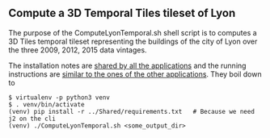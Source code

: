 ## Compute a 3D Temporal Tiles tileset of Lyon
The purpose of the ComputeLyonTemporal.sh shell script is to computes a 3D Tiles temporal tileset
representing the buildings of the city of Lyon over the three 2009, 2012, 2015 data vintages.

The installation notes are [shared by all the applications](../Shared/Readme.md#installing-dependencies) and
the running instructions are [similar to the ones of the other applications](../Shared/Readme.md#running-the-worflow).
They boil down to
```
$ virtualenv -p python3 venv
$ . venv/bin/activate
(venv) pip install -r ../Shared/requirements.txt   # Because we need j2 on the cli
(venv) ./ComputeLyonTemporal.sh <some_output_dir>
```

